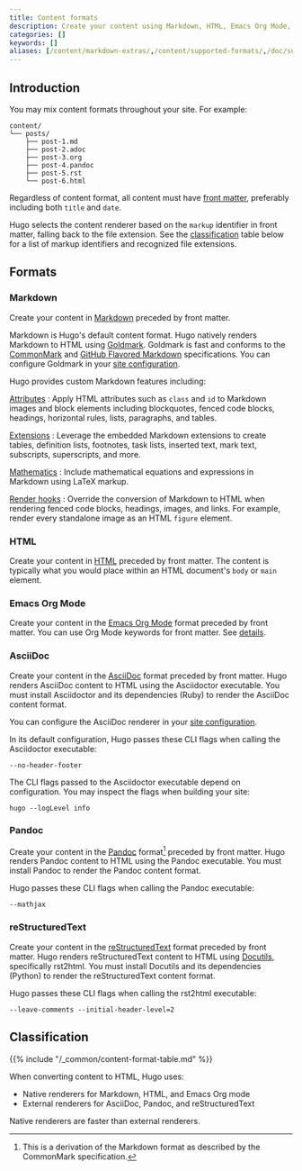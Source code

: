 ```yaml
---
title: Content formats
description: Create your content using Markdown, HTML, Emacs Org Mode, AsciiDoc, Pandoc, or reStructuredText.
categories: []
keywords: []
aliases: [/content/markdown-extras/,/content/supported-formats/,/doc/supported-formats/]
---
```


## Introduction

You may mix content formats throughout your site. For example:

```text
content/
└── posts/
    ├── post-1.md
    ├── post-2.adoc
    ├── post-3.org
    ├── post-4.pandoc
    ├── post-5.rst
    └── post-6.html
```

Regardless of content format, all content must have [front matter], preferably including both `title` and `date`.

Hugo selects the content renderer based on the `markup` identifier in front matter, falling back to the file extension. See the [classification] table below for a list of markup identifiers and recognized file extensions.

[classification]: #classification
[front matter]: /content-management/front-matter/

## Formats

### Markdown

Create your content in [Markdown] preceded by front matter.

Markdown is Hugo's default content format. Hugo natively renders Markdown to HTML using [Goldmark]. Goldmark is fast and conforms to the [CommonMark] and [GitHub Flavored Markdown] specifications. You can configure Goldmark in your [site configuration][configure goldmark].

Hugo provides custom Markdown features including:

[Attributes]
: Apply HTML attributes such as `class` and `id` to Markdown images and block elements including blockquotes, fenced code blocks, headings, horizontal rules, lists, paragraphs, and tables.

[Extensions]
: Leverage the embedded Markdown extensions to create tables, definition lists, footnotes, task lists, inserted text, mark text, subscripts, superscripts, and more.

[Mathematics]
: Include mathematical equations and expressions in Markdown using LaTeX markup.

[Render hooks]
: Override the conversion of Markdown to HTML when rendering fenced code blocks, headings, images, and links. For example, render every standalone image as an HTML `figure` element.

[Attributes]: /content-management/markdown-attributes/
[CommonMark]: https://spec.commonmark.org/current/
[Extensions]: /configuration/markup/#extensions
[GitHub Flavored Markdown]: https://github.github.com/gfm/
[Goldmark]: https://github.com/yuin/goldmark
[Markdown]: https://daringfireball.net/projects/markdown/
[Mathematics]: /content-management/mathematics/
[Render hooks]: /render-hooks/introduction/
[configure goldmark]: /configuration/markup/#goldmark

### HTML

Create your content in [HTML] preceded by front matter. The content is typically what you would place within an HTML document's `body` or `main` element.

[HTML]: https://developer.mozilla.org/en-US/docs/Learn_web_development/Getting_started/Your_first_website/Creating_the_content

### Emacs Org Mode

Create your content in the [Emacs Org Mode] format preceded by front matter. You can use Org Mode keywords for front matter. See&nbsp;[details].

[details]: /content-management/front-matter/#emacs-org-mode
[Emacs Org Mode]: https://orgmode.org/

### AsciiDoc

Create your content in the [AsciiDoc] format preceded by front matter. Hugo renders AsciiDoc content to HTML using the Asciidoctor executable. You must install Asciidoctor and its dependencies (Ruby) to render the AsciiDoc content format.

You can configure the AsciiDoc renderer in your [site configuration][configure asciidoc].

In its default configuration, Hugo passes these CLI flags when calling the Asciidoctor executable:

```text
--no-header-footer
```

The CLI flags passed to the Asciidoctor executable depend on configuration. You may inspect the flags when building your site:

```text
hugo --logLevel info
```

[AsciiDoc]: https://asciidoc.org/
[configure the AsciiDoc renderer]: /configuration/markup/#asciidoc
[configure asciidoc]: /configuration/markup/#asciidoc

### Pandoc

Create your content in the [Pandoc] format[^1] preceded by front matter. Hugo renders Pandoc content to HTML using the Pandoc executable. You must install Pandoc to render the Pandoc content format.

[^1]: This is a derivation of the Markdown format as described by the CommonMark specification.

Hugo passes these CLI flags when calling the Pandoc executable:

```text
--mathjax
```

[Pandoc]: https://pandoc.org/MANUAL.html#pandocs-markdown

### reStructuredText

Create your content in the [reStructuredText] format preceded by front matter. Hugo renders reStructuredText content to HTML using [Docutils], specifically rst2html. You must install Docutils and its dependencies (Python) to render the reStructuredText content format.

Hugo passes these CLI flags when calling the rst2html executable:

```text
--leave-comments --initial-header-level=2
```

[Docutils]: https://docutils.sourceforge.io/
[reStructuredText]: https://docutils.sourceforge.io/rst.html

## Classification

{{% include "/_common/content-format-table.md" %}}

When converting content to HTML, Hugo uses:

- Native renderers for Markdown, HTML, and Emacs Org mode
- External renderers for AsciiDoc, Pandoc, and reStructuredText

Native renderers are faster than external renderers.
